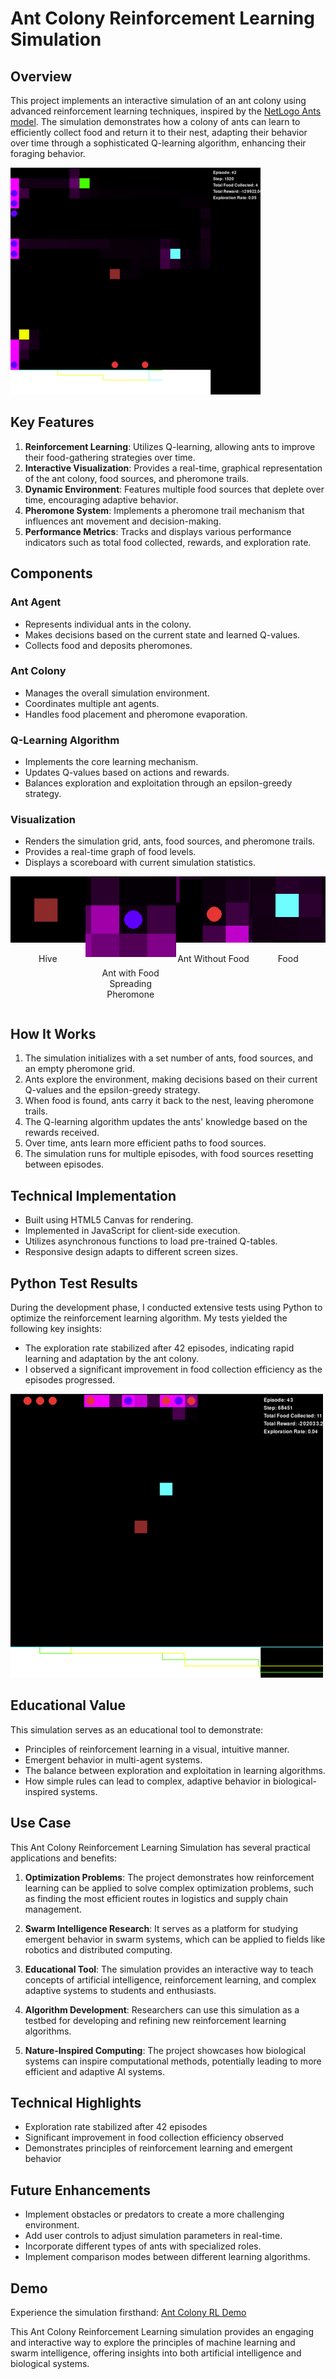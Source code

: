 # Ant Colony Reinforcement Learning Simulation

## Overview
This project implements an interactive simulation of an ant colony using advanced reinforcement learning techniques, inspired by the [NetLogo Ants model](https://ccl.northwestern.edu/netlogo/models/Ants). The simulation demonstrates how a colony of ants can learn to efficiently collect food and return it to their nest, adapting their behavior over time through a sophisticated Q-learning algorithm, enhancing their foraging behavior.



![Ant Colony Simulation](assets/simulation-components.png)

## Key Features
1. **Reinforcement Learning**: Utilizes Q-learning, allowing ants to improve their food-gathering strategies over time.
2. **Interactive Visualization**: Provides a real-time, graphical representation of the ant colony, food sources, and pheromone trails.
3. **Dynamic Environment**: Features multiple food sources that deplete over time, encouraging adaptive behavior.
4. **Pheromone System**: Implements a pheromone trail mechanism that influences ant movement and decision-making.
5. **Performance Metrics**: Tracks and displays various performance indicators such as total food collected, rewards, and exploration rate.

## Components

### Ant Agent
- Represents individual ants in the colony.
- Makes decisions based on the current state and learned Q-values.
- Collects food and deposits pheromones.

### Ant Colony
- Manages the overall simulation environment.
- Coordinates multiple ant agents.
- Handles food placement and pheromone evaporation.

### Q-Learning Algorithm
- Implements the core learning mechanism.
- Updates Q-values based on actions and rewards.
- Balances exploration and exploitation through an epsilon-greedy strategy.

### Visualization
- Renders the simulation grid, ants, food sources, and pheromone trails.
- Provides a real-time graph of food levels.
- Displays a scoreboard with current simulation statistics.

<div style="display: flex; flex-direction: row; justify-content: space-around;">

<div style="text-align: center;">
    <img src="assets/hive.png" alt="Hive" style="width: 200px;">
    <p>Hive</p>
</div>

<div style="text-align: center;">
    <img src="assets/ant-with-food.png" alt="Ant with food spreading pheromone" style="width: 200px;">
    <p>Ant with Food Spreading Pheromone</p>
</div>

<div style="text-align: center;">
    <img src="assets/ant-without-food.png" alt="Food" style="width: 200px;">
    <p>Ant Without Food</p>
</div>

<div style="text-align: center;">
    <img src="assets/food.png" alt="Food" style="width: 200px;">
    <p>Food</p>
</div>


</div>

## How It Works
1. The simulation initializes with a set number of ants, food sources, and an empty pheromone grid.
2. Ants explore the environment, making decisions based on their current Q-values and the epsilon-greedy strategy.
3. When food is found, ants carry it back to the nest, leaving pheromone trails.
4. The Q-learning algorithm updates the ants' knowledge based on the rewards received.
5. Over time, ants learn more efficient paths to food sources.
6. The simulation runs for multiple episodes, with food sources resetting between episodes.

## Technical Implementation
- Built using HTML5 Canvas for rendering.
- Implemented in JavaScript for client-side execution.
- Utilizes asynchronous functions to load pre-trained Q-tables.
- Responsive design adapts to different screen sizes.

## Python Test Results
During the development phase, I conducted extensive tests using Python to optimize the reinforcement learning algorithm. My tests yielded the following key insights:

- The exploration rate stabilized after 42 episodes, indicating rapid learning and adaptation by the ant colony.
- I observed a significant improvement in food collection efficiency as the episodes progressed.

![Exploration Rate Graph](assets/exploration-rate-graph.png)

## Educational Value
This simulation serves as an educational tool to demonstrate:
- Principles of reinforcement learning in a visual, intuitive manner.
- Emergent behavior in multi-agent systems.
- The balance between exploration and exploitation in learning algorithms.
- How simple rules can lead to complex, adaptive behavior in biological-inspired systems.

## Use Case

This Ant Colony Reinforcement Learning Simulation has several practical applications and benefits:

1. **Optimization Problems**: The project demonstrates how reinforcement learning can be applied to solve complex optimization problems, such as finding the most efficient routes in logistics and supply chain management.

2. **Swarm Intelligence Research**: It serves as a platform for studying emergent behavior in swarm systems, which can be applied to fields like robotics and distributed computing.

3. **Educational Tool**: The simulation provides an interactive way to teach concepts of artificial intelligence, reinforcement learning, and complex adaptive systems to students and enthusiasts.

4. **Algorithm Development**: Researchers can use this simulation as a testbed for developing and refining new reinforcement learning algorithms.

5. **Nature-Inspired Computing**: The project showcases how biological systems can inspire computational methods, potentially leading to more efficient and adaptive AI systems.

## Technical Highlights

- Exploration rate stabilized after 42 episodes
- Significant improvement in food collection efficiency observed
- Demonstrates principles of reinforcement learning and emergent behavior

## Future Enhancements
- Implement obstacles or predators to create a more challenging environment.
- Add user controls to adjust simulation parameters in real-time.
- Incorporate different types of ants with specialized roles.
- Implement comparison modes between different learning algorithms.


## Demo
Experience the simulation firsthand: <a href="https://jeffasante.github.io/ant-colony-rl/" target="_blank">Ant Colony RL Demo</a>


This Ant Colony Reinforcement Learning simulation provides an engaging and interactive way to explore the principles of machine learning and swarm intelligence, offering insights into both artificial intelligence and biological systems.

